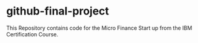 # github-final-project
This Repository contains code for the Micro Finance Start up from the IBM Certification Course.
